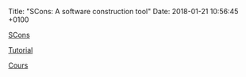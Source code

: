 Title: "SCons: A software construction tool"
Date: 2018-01-21 10:56:45 +0100


[SCons](https://www.scons.org/)

[Tutorial](https://github.com/SCons/scons/wiki/SconsTutorial1)

[Cours](https://github.com/SCons/scons/wiki/SConsCrashCourse)

